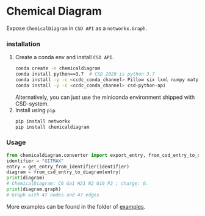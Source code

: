 # Chemical Diagram
Expose `ChemicalDiagram` in `CSD API` as a `networkx.Graph`.

### installation
1. Create a conda env and install `CSD API`.
   ```bash
   conda create -n chemicaldiagram
   conda install python==3.7  # CSD 2020 is python 3.7
   conda install -y -c <ccdc_conda_channel> Pillow six lxml numpy matplotlib
   conda install -y -c <ccdc_conda_channel> csd-python-api
   ```
   Alternatively, you can just use the miniconda environment shipped with CSD-system.
2. Install using `pip`.
   ```bash
   pip install networkx
   pip install chemicaldiagram
   ```
### Usage
```python
from chemicaldiagram.converter import export_entry, from_csd_entry_to_diagram, get_entry_from_identifier
identifier = "GITMAX"
entry = get_entry_from_identifier(identifier)
diagram = from_csd_entry_to_diagram(entry)
print(diagram)
# ChemicalDiagram: C6 Ga1 H21 N2 O10 P2 ; charge: 0.
print(diagram.graph)
# Graph with 47 nodes and 47 edges
```
More examples can be found in the folder of [examples](./examples).

